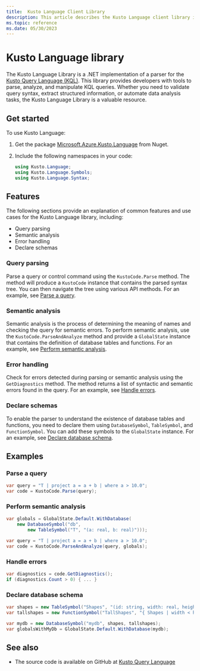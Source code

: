 ```yaml
---
title:  Kusto Language Client Library
description: This article describes the Kusto Language client library in Azure Data Explorer.
ms.topic: reference
ms.date: 05/30/2023
---
```


# Kusto Language library

The Kusto Language Library is a .NET implementation of a parser for the [Kusto Query Language (KQL)](../../query/index.md). This library provides developers with tools to parse, analyze, and manipulate KQL queries. Whether you need to validate query syntax, extract structured information, or automate data analysis tasks, the Kusto Language Library is a valuable resource.

## Get started

To use Kusto Language:

1. Get the package [Microsoft.Azure.Kusto.Language](https://www.nuget.org/packages/Microsoft.Azure.Kusto.Language/) from Nuget.

1. Include the following namespaces in your code:

    ```csharp
    using Kusto.Language;
    using Kusto.Language.Symbols;
    using Kusto.Language.Syntax;
    ```

## Features

The following sections provide an explanation of common features and use cases for the Kusto Language library, including:

* Query parsing
* Semantic analysis
* Error handling
* Declare schemas

### Query parsing

Parse a query or control command using the `KustoCode.Parse` method. The method will produce a `KustoCode` instance that contains the parsed syntax tree. You can then navigate the tree using various API methods. For an example, see [Parse a query](#parse-a-query).

### Semantic analysis

Semantic analysis is the process of determining the meaning of names and checking the query for semantic errors. To perform semantic analysis, use the `KustoCode.ParseAndAnalyze` method and provide a `GlobalState` instance that contains the definition of database tables and functions. For an example, see [Perform semantic analysis](#perform-semantic-analysis).

### Error handling

Check for errors detected during parsing or semantic analysis using the `GetDiagnostics` method. The method returns a list of syntactic and semantic errors found in the query. For an example, see [Handle errors](#handle-errors).

### Declare schemas

To enable the parser to understand the existence of database tables and functions, you need to declare them using `DatabaseSymbol`, `TableSymbol`, and `FunctionSymbol`. You can add these symbols to the `GlobalState` instance. For an example, see [Declare database schema](#declare-database-schema).

## Examples

### Parse a query

```csharp
var query = "T | project a = a + b | where a > 10.0";
var code = KustoCode.Parse(query);
```

### Perform semantic analysis

```csharp
var globals = GlobalState.Default.WithDatabase(
    new DatabaseSymbol("db",
        new TableSymbol("T", "(a: real, b: real)")));

var query = "T | project a = a + b | where a > 10.0";
var code = KustoCode.ParseAndAnalyze(query, globals);
```

### Handle errors

```csharp
var diagnostics = code.GetDiagnostics();
if (diagnostics.Count > 0) { ... }
```

### Declare database schema

```csharp
var shapes = new TableSymbol("Shapes", "(id: string, width: real, height: real)");
var tallshapes = new FunctionSymbol("TallShapes", "{ Shapes | width < height; }");

var mydb = new DatabaseSymbol("mydb", shapes, tallshapes);
var globalsWithMyDb = GlobalState.Default.WithDatabase(mydb);
```

## See also

* The source code is available on GitHub at [Kusto Query Language](https://github.com/microsoft/Kusto-Query-Language)

